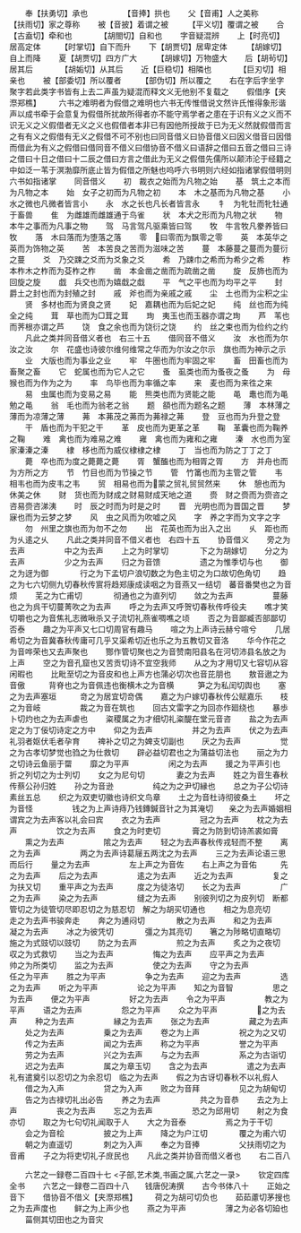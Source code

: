 <!-- { "loadSidebar": true } -->
　　奉【扶勇切】承也　　　　　【音捧】拱也
　　父【音甫】人之美称　　　【扶雨切】家之尊称
　　被【音披】着谓之被　　　【平义切】覆谓之被
　　合【古盍切】牵和也　　　　【胡閤切】自和也
　　字音疑混辨
　　上【时亮切】居高定体　　　【时掌切】自下而升
　　下【胡贾切】居卑定体　　　【胡嫁切】自上而降
　　夏【胡贾切】四方广大　　　【胡嫁切】万物盛大
　　后【胡茍切】居其后　　　　【胡姤切】从其后
　　近【巨稳切】相隣也　　　　【巨刃切】相亲也
　　被【部委切】所以覆者　　　【部伪切】所以覆之
　　右在字后字坐字聚字若此类字书皆有上去二声虽为疑混而释文义无他别不复载之
　　假借序【夹漈郑樵】
　　六书之难明者为假借之难明也六书无传惟借说文然许氏惟得象形谐声以成书牵于会意复为假借所扰故所得者亦不能守焉学者之患在于识有义之义而不识无义之义假借者无义之义也假借者本非已有因他所授故于已为无义然就假借而言之有有义之假借有无义之假借不可不别也曰同音借义曰协音借义曰因义借音曰因借而借此为有义之假借曰借同音不借义曰借协音不借义曰语辞之借曰五音之借曰三诗之借曰十日之借曰十二辰之借曰方言之借此为无义之假借先儒所以颠沛沦于经籍之中如泛一苇于溟渤靡所底止皆为假借之所魅也呜呼六书明则六经如指诸掌假借明则六书如指诸掌
　　同音借义
　　初　裁衣之始而为凡物之始
　　基　筑土之本而为凡物之本
　　始　女子之初而为凡物之初
　　本　木之基而为凡物之基
　　小　水之微也凡微者皆言小
　　永　水之长也凡长者皆言永
　　牜　为牝牡而牝牡通于畜兽
　　隹　为雌雄而雌雄通于鸟雀
　　状　本犬之形而为凡物之状
　　物　本牛之事而为凡事之物
　　驾　马言驾凡驱乘皆曰驾
　　牧　牛言牧凡豢养皆曰牧
　　落　木曰落而为堕落之落
　　零　曰零而为飘零之零
　　英　本英华之英而为饰物之英
　　苦　本苦良之苦而为滋味之苦
　　蔓　本藤蔓之蔓而为蔓衍之蔓
　　爻　乃交踈之爻而为爻象之爻
　　希　乃踈巾之希而为希少之希
　　柞　本柞木之柞而为芟柞之柞
　　凿　本金凿之凿而为疏凿之凿
　　旋　反斾也而为回旋之旋
　　戯　兵交也而为嬉戱之戱
　　平　气之平也而为均平之平
　　封　爵土之封也而为封殖之封
　　戚　斧也而为亲戚之戚
　　尘　土也而为尘积之尘
　　贤　多材也而为贤良之贤
　　妃　嘉耦也而为后妃之妃
　　纯　丝也而为纯全之纯
　　茸　草也而为□茸之茸
　　珣　夷玉也而玉器亦谓之珣
　　芦　苇也而荠根亦谓之芦
　　饶　食之余也而为饶衍之饶
　　约　丝之束也而为俭约之约
　　凡此之类并同音借义者也　右三十五
　　借同音不借义
　　汝　水也而为尔汝之汝
　　尔　花盛也诗彼尔维何维常之华而为尔汝之尔示　旗也而为神示之示
　　业　大版也而为事业之业
　　牢　牛圏也而为牢固之牢
　　畜　田畜也而为畜聚之畜
　　它　蛇属也而为它人之它
　　蚤　虱类也而为蚤夜之蚤
　　为　母猴也而为作为之为
　　率　鸟毕也而为率循之率
　　来　麦也而为来徃之来
　　易　虫属也而为变易之易
　　能　熊类也而为贤能之能
　　黾　鼃也而为黾勉之黾
　　翁　毛也而为翁老之翁
　　题　頟也而为题名之题
　　薄　本林薄之薄而为凉薄之薄
　　茀　本茀茂之茀而为茀禄之茀
　　登　豆也而为升登之登
　　干　盾也而为干犯之干
　　革　皮也而为更革之革
　　鞠　革囊也而为鞠养之鞠
　　难　禽也而为难易之难
　　雍　禽也而为雍和之雍
　　溱　水也而为室家溱溱之溱
　　棣　栘也而为威仪棣棣之棣
　　丁　当也而为防之丁丁之丁
　　薨　卒也而为度之薨薨之薨
　　胥　蟹醢也而为相胥之胥
　　方　并舟也而为方所之方
　　节　竹目也而为节操之节
　　管　竹筩也而为主管之管
　　韦　相韦也而为皮韦之韦
　　贸　相易也而为蒙之贸礼贸贸然来
　　休　憩也而为休美之休
　　财　货也而为财成之财易财成天地之道
　　赍　财之赍而为赍咨之咨易赍咨涕洟
　　时　辰之时而为时是之时
　　晋　光明也而为晋国之晋
　　梦　寐也而为云梦之梦
　　风　虫之风而为吹嘘之风
　　字　养之字而为文字之字
　　勿　州里之旗也而为勿不之勿
　　出　花英也而为出入之出
　　乆　距也而为乆逺之乆
　　凡此之类并同音不借义者也　右四十五
　　协音借义
　　旁之为去声　　　　　中之为去声
　　上之为时掌切　　　　下之为胡嫁切
　　分之为去声　　　　　少之为去声
　　归之为音馈　　　　　遗之为惟季切与也
　　御之为迓为御　　　　行之为下孟切户浪切数之为色主切之为口故切色角切
　　趋之为七六切侧九切春秋传賔将趋郑康成读咽之为音燕又一结切　蕃音番樊也之为音烦
　　芜之为亡甫切　　　　彻通也之为直列切
　　敛之为去声　　　　　蔓藤也之为呉干切蔓菁吹之为去声
　　呼之为去声又呼贺切春秋传呼役夫
　　噍才笑切嚼也之为音焦礼志微啾杀又子流切礼燕雀啁噍之顷
　　否之为音鄙臧否部鄙切否泰
　　趣之为平声又七口切周官有趣马
　　喧之为上声诗云赫兮喧兮
　　几居希切之为音冀春秋传庸可几乎又渠希切近也乐之为五教切又音洛
　　华今作花之为音哗荣也又去声聚也
　　酂作管切聚也之为音赞南阳县名在河切沛县名放之为上声
　　空之为音孔窟也又苦贡切诗不宜空我师
　　从之为才用切又七容切从容闲暇也
　　比毗至切之为音皮和也上声方也蒲必切次也音芘朋也
　　敖音遨之为音傲　　　背脊也之为音佩违也衡横木之为音横　　　笋之为私闰切舆也
　　塞之为去声塞垣　　　竒之为居宜切竒偶
　　嘉之为户嫁切春秋传公赋嘉乐
　　枝之为音岐　　　　　裁之为音在筑也
　　回古文雷字之为回亦作廻绕也
　　暴歩卜切灼也之为去声虐也
　　粢稷属之为才细切礼粢醍在堂元音咨
　　盐之为去声　　　　　定之为丁佞切诗定之方中
　　仰之为去声　　　　　并之为去声
　　伏之为去声礼羽者妪伏毛者孕育
　　禆补之切之为婢支切副也
　　厌之为去声　　　　　觉之为古孝切梦觉也驺之为仕救切
　　辟必益切君也之为蒲益切法也
　　丽之为力之切诗云鱼丽于罶
　　靡之为平声　　　　　闲之为去声
　　援之为平声引也　　　折之列切之为士列切
　　女之为尼句切　　　　妻之为去声
　　姓之为音生春秋传蔡公孙归姓
　　孙之为音逊　　　　　纯之为之尹切縁也
　　总之为子公切诗素丝五总
　　织之为双吏切徽也诗织文鸟章
　　土之为音杜诗彻彼桑土
　　坏之为音怪　　　　　钱之为上声诗痔乃钱鏄鍼音针之为其淹切　　亲之为去声婚姻相谓宾之为去声客以礼会曰宾
　　衣之为去声　　　　　冠之为去声
　　枕之为去声　　　　　饮之为去声
　　食之为时吏切　　　　膏之为防到切诗羔裘如膏
　　熏之为去声　　　　　隂之为去声
　　轻之为去声春秋传戎轻而不整
　　离之为去声　　　　　两之为去声诗葛屦五两沈之为去声
　　三之为去声论语三思而后行
　　量之为去声　　　　　左上声之为音佐
　　右上声之为音佑　　　先之为去声
　　后之为去声　　　　　逺之为去声
　　近之为去声　　　　　复之为扶又切
　　重平声之为去声　　　度之为徒洛切
　　长之为去声　　　　　广之为去声
　　染之为去声　　　　　缝之为去声
　　别彼列切之为皮列切　断都管切之为徒管切尽即忍切之为慈忍切　解之为胡买切通也
　　相之为息亮切　　　　走之为去声书骏奔走
　　奔之为逋闷切　　　　散之为去声
　　和之为去声　　　　　凝之为去声
　　冰之为彼凭切　　　　彊之为其亮切
　　箸之为陟略切直略切　施之为式豉切以豉切
　　防之为去声　　　　　煎之为去声
　　炙之为之夜切　　　　収之为式救切
　　当之为去声　　　　　悔之为去声
　　应平声之为去声　　　帅之为所类切
　　监之为去声　　　　　使之为去声
　　守之为去声　　　　　任之为平声
　　胜之为平声　　　　　争之为去声
　　迎之为去声　　　　　选之为去声
　　听之为平声　　　　　论之为平声
　　知之为音智　　　　　思之为去声
　　便之为平声　　　　　好之为去声
　　令之为平声　　　　　教之为平声
　　语之为去声　　　　　怨之为平声
　　众之为平声　　　　　之为去声
　　种之为去声　　　　　縁之为去声
　　张之为去声　　　　　藏之为去声
　　处之为去声　　　　　乗之为去声
　　卷之为上声　　　　　祝之为之又切
　　传之为去声　　　　　闻之为去声
　　称之为平声　　　　　誉之为平声
　　劳之为去声　　　　　兴之为去声
　　与之为去声　　　　　系之为古诣切
　　迟之为去声　　　　　属之为章玉切
　　含之为去声　　　　　遣之为去声礼有遣奠引以忍切之为余忍切　临之为去声
　　假之为古讶切春秋不以礼假人
　　借之为入声　　　　　贷之为入声
　　败之为音拜　　　　　见之为胡甸切
　　告之为古禄切礼出必告
　　养之为去声　　　　　共之为音恭
　　去之为上声　　　　　丧之为去声
　　忘之为去声　　　　　恐之为邱用切
　　射之为食亦切
　　取之为七句切礼闻取于人
　　大之为音泰　　　　　焉之为于干切
　　会之为音桧　　　　　披之为上声
　　降之为户江切　　　　覆之为甫六切
　　朝之为直遥切　　　　刺之为入声
　　奉之为音捧　　　　　父扶雨切之为音甫
　　子之为将吏切礼子庻民也
　　凡此之类并协音而借义者也
　　右二百八






　　六艺之一録卷二百四十七
<子部,艺术类,书画之属,六艺之一录>
　　钦定四库全书
　　六艺之一録卷二百四十八　　钱唐倪涛撰
　　古今书体八十
　　正始之音下
　　借协音不借义【夹漈郑樵】
　　荷之为胡可切负也
　　茹茹藘切茅搜也之为去声度也
　　鲜之为上声少也
　　燕之为平声　　　　　薄之为必各切廹也
　　菑侧其切田也之为音灾

